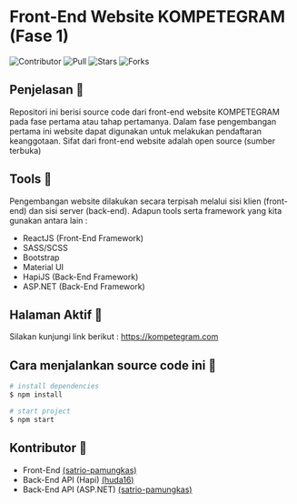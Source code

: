 # Front-End Website KOMPETEGRAM (Fase 1)

![Contributor](https://img.shields.io/github/contributors/satrio-pamungkas/front-end-kompetegram-react?color=blue)
![Pull](https://img.shields.io/bitbucket/pr-raw/satrio-pamungkas/front-end-kompetegram-react?color=blue)
![Stars](https://img.shields.io/packagist/stars/satrio-pamungkas/front-end-kompetegram-react?color=blue)
![Forks](https://img.shields.io/github/forks/satrio-pamungkas/front-end-kompetegram-react?style=flat-square)

## Penjelasan :speech_balloon: 
Repositori ini berisi source code dari front-end website KOMPETEGRAM pada fase pertama atau tahap pertamanya. Dalam fase pengembangan pertama ini website dapat digunakan untuk melakukan pendaftaran keanggotaan. Sifat dari front-end website adalah open source (sumber terbuka)

## Tools :mag_right:
Pengembangan website dilakukan secara terpisah melalui sisi klien (front-end) dan sisi server (back-end). Adapun tools serta framework yang kita gunakan antara lain :
- ReactJS (Front-End Framework)
- SASS/SCSS 
- Bootstrap
- Material UI
- HapiJS (Back-End Framework)
- ASP.NET (Back-End Framework)

## Halaman Aktif :mag_right:
Silakan kunjungi link berikut :
https://kompetegram.com

## Cara menjalankan source code ini :mag_right:
``` bash
# install dependencies
$ npm install

# start project
$ npm start
```

## Kontributor :mag_right:
- Front-End [(satrio-pamungkas)](https://github.com/satrio-pamungkas)
- Back-End API (Hapi) [(huda16)](https://github.com/huda16)
- Back-End API (ASP.NET) [(satrio-pamungkas)](https://github.com/satrio-pamungkas)
